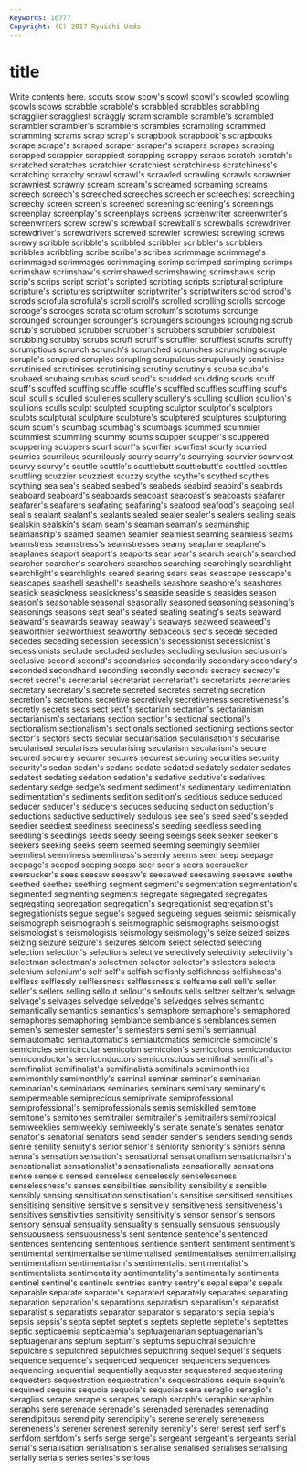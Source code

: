```yaml
---
Keywords: 16777 
Copyright: (C) 2017 Ryuichi Ueda
---
```


# title

Write contents here.
 scouts scow scow's scowl scowl's scowled scowling
scowls scows scrabble scrabble's scrabbled scrabbles scrabbling scragglier scraggliest scraggly
scram scramble scramble's scrambled scrambler scrambler's scramblers scrambles scrambling scrammed
scramming scrams scrap scrap's scrapbook scrapbook's scrapbooks scrape scrape's scraped
scraper scraper's scrapers scrapes scraping scrapped scrappier scrappiest scrapping scrappy
scraps scratch scratch's scratched scratches scratchier scratchiest scratchiness scratchiness's scratching
scratchy scrawl scrawl's scrawled scrawling scrawls scrawnier scrawniest scrawny scream
scream's screamed screaming screams screech screech's screeched screeches screechier screechiest
screeching screechy screen screen's screened screening screening's screenings screenplay screenplay's
screenplays screens screenwriter screenwriter's screenwriters screw screw's screwball screwball's screwballs
screwdriver screwdriver's screwdrivers screwed screwier screwiest screwing screws screwy scribble
scribble's scribbled scribbler scribbler's scribblers scribbles scribbling scribe scribe's scribes
scrimmage scrimmage's scrimmaged scrimmages scrimmaging scrimp scrimped scrimping scrimps scrimshaw
scrimshaw's scrimshawed scrimshawing scrimshaws scrip scrip's scrips script script's scripted
scripting scripts scriptural scripture scripture's scriptures scriptwriter scriptwriter's scriptwriters scrod
scrod's scrods scrofula scrofula's scroll scroll's scrolled scrolling scrolls scrooge
scrooge's scrooges scrota scrotum scrotum's scrotums scrounge scrounged scrounger scrounger's
scroungers scrounges scrounging scrub scrub's scrubbed scrubber scrubber's scrubbers scrubbier
scrubbiest scrubbing scrubby scrubs scruff scruff's scruffier scruffiest scruffs scruffy
scrumptious scrunch scrunch's scrunched scrunches scrunching scruple scruple's scrupled scruples
scrupling scrupulous scrupulously scrutinise scrutinised scrutinises scrutinising scrutiny scrutiny's scuba
scuba's scubaed scubaing scubas scud scud's scudded scudding scuds scuff
scuff's scuffed scuffing scuffle scuffle's scuffled scuffles scuffling scuffs scull
scull's sculled sculleries scullery scullery's sculling scullion scullion's scullions sculls
sculpt sculpted sculpting sculptor sculptor's sculptors sculpts sculptural sculpture sculpture's
sculptured sculptures sculpturing scum scum's scumbag scumbag's scumbags scummed scummier
scummiest scumming scummy scums scupper scupper's scuppered scuppering scuppers scurf
scurf's scurfier scurfiest scurfy scurried scurries scurrilous scurrilously scurry scurry's
scurrying scurvier scurviest scurvy scurvy's scuttle scuttle's scuttlebutt scuttlebutt's scuttled
scuttles scuttling scuzzier scuzziest scuzzy scythe scythe's scythed scythes scything
sea sea's seabed seabed's seabeds seabird seabird's seabirds seaboard seaboard's
seaboards seacoast seacoast's seacoasts seafarer seafarer's seafarers seafaring seafaring's seafood
seafood's seagoing seal seal's sealant sealant's sealants sealed sealer sealer's
sealers sealing seals sealskin sealskin's seam seam's seaman seaman's seamanship
seamanship's seamed seamen seamier seamiest seaming seamless seams seamstress seamstress's
seamstresses seamy seaplane seaplane's seaplanes seaport seaport's seaports sear sear's
search search's searched searcher searcher's searchers searches searching searchingly searchlight
searchlight's searchlights seared searing sears seas seascape seascape's seascapes seashell
seashell's seashells seashore seashore's seashores seasick seasickness seasickness's seaside seaside's
seasides season season's seasonable seasonal seasonally seasoned seasoning seasoning's seasonings
seasons seat seat's seated seating seating's seats seaward seaward's seawards
seaway seaway's seaways seaweed seaweed's seaworthier seaworthiest seaworthy sebaceous sec's
secede seceded secedes seceding secession secession's secessionist secessionist's secessionists seclude
secluded secludes secluding seclusion seclusion's seclusive second second's secondaries secondarily
secondary secondary's seconded secondhand seconding secondly seconds secrecy secrecy's secret
secret's secretarial secretariat secretariat's secretariats secretaries secretary secretary's secrete secreted
secretes secreting secretion secretion's secretions secretive secretively secretiveness secretiveness's secretly
secrets secs sect sect's sectarian sectarian's sectarianism sectarianism's sectarians section
section's sectional sectional's sectionalism sectionalism's sectionals sectioned sectioning sections sector
sector's sectors sects secular secularisation secularisation's secularise secularised secularises secularising
secularism secularism's secure secured securely securer secures securest securing securities
security security's sedan sedan's sedans sedate sedated sedately sedater sedates
sedatest sedating sedation sedation's sedative sedative's sedatives sedentary sedge sedge's
sediment sediment's sedimentary sedimentation sedimentation's sediments sedition sedition's seditious seduce
seduced seducer seducer's seducers seduces seducing seduction seduction's seductions seductive
seductively sedulous see see's seed seed's seeded seedier seediest seediness
seediness's seeding seedless seedling seedling's seedlings seeds seedy seeing seeings
seek seeker seeker's seekers seeking seeks seem seemed seeming seemingly
seemlier seemliest seemliness seemliness's seemly seems seen seep seepage seepage's
seeped seeping seeps seer seer's seers seersucker seersucker's sees seesaw
seesaw's seesawed seesawing seesaws seethe seethed seethes seething segment segment's
segmentation segmentation's segmented segmenting segments segregate segregated segregates segregating segregation
segregation's segregationist segregationist's segregationists segue segue's segued segueing segues seismic
seismically seismograph seismograph's seismographic seismographs seismologist seismologist's seismologists seismology seismology's
seize seized seizes seizing seizure seizure's seizures seldom select selected
selecting selection selection's selections selective selectively selectivity selectivity's selectman selectman's
selectmen selector selector's selectors selects selenium selenium's self self's selfish
selfishly selfishness selfishness's selfless selflessly selflessness selflessness's selfsame sell sell's
seller seller's sellers selling sellout sellout's sellouts sells seltzer seltzer's
selvage selvage's selvages selvedge selvedge's selvedges selves semantic semantically semantics
semantics's semaphore semaphore's semaphored semaphores semaphoring semblance semblance's semblances semen
semen's semester semester's semesters semi semi's semiannual semiautomatic semiautomatic's semiautomatics
semicircle semicircle's semicircles semicircular semicolon semicolon's semicolons semiconductor semiconductor's semiconductors
semiconscious semifinal semifinal's semifinalist semifinalist's semifinalists semifinals semimonthlies semimonthly semimonthly's
seminal seminar seminar's seminarian seminarian's seminarians seminaries seminars seminary seminary's
semipermeable semiprecious semiprivate semiprofessional semiprofessional's semiprofessionals semis semiskilled semitone semitone's
semitones semitrailer semitrailer's semitrailers semitropical semiweeklies semiweekly semiweekly's senate senate's
senates senator senator's senatorial senators send sender sender's senders sending
sends senile senility senility's senior senior's seniority seniority's seniors senna
senna's sensation sensation's sensational sensationalism sensationalism's sensationalist sensationalist's sensationalists sensationally
sensations sense sense's sensed senseless senselessly senselessness senselessness's senses sensibilities
sensibility sensibility's sensible sensibly sensing sensitisation sensitisation's sensitise sensitised sensitises
sensitising sensitive sensitive's sensitively sensitiveness sensitiveness's sensitives sensitivities sensitivity sensitivity's
sensor sensor's sensors sensory sensual sensuality sensuality's sensually sensuous sensuously
sensuousness sensuousness's sent sentence sentence's sentenced sentences sentencing sententious sentience
sentient sentiment sentiment's sentimental sentimentalise sentimentalised sentimentalises sentimentalising sentimentalism sentimentalism's
sentimentalist sentimentalist's sentimentalists sentimentality sentimentality's sentimentally sentiments sentinel sentinel's sentinels
sentries sentry sentry's sepal sepal's sepals separable separate separate's separated
separately separates separating separation separation's separations separatism separatism's separatist separatist's
separatists separator separator's separators sepia sepia's sepsis sepsis's septa septet
septet's septets septette septette's septettes septic septicaemia septicaemia's septuagenarian septuagenarian's
septuagenarians septum septum's septums sepulchral sepulchre sepulchre's sepulchred sepulchres sepulchring
sequel sequel's sequels sequence sequence's sequenced sequencer sequencers sequences sequencing
sequential sequentially sequester sequestered sequestering sequesters sequestration sequestration's sequestrations sequin
sequin's sequined sequins sequoia sequoia's sequoias sera seraglio seraglio's seraglios
serape serape's serapes seraph seraph's seraphic seraphim seraphs sere serenade
serenade's serenaded serenades serenading serendipitous serendipity serendipity's serene serenely sereneness
sereneness's serener serenest serenity serenity's serer serest serf serf's serfdom
serfdom's serfs serge serge's sergeant sergeant's sergeants serial serial's serialisation
serialisation's serialise serialised serialises serialising serially serials series series's serious
